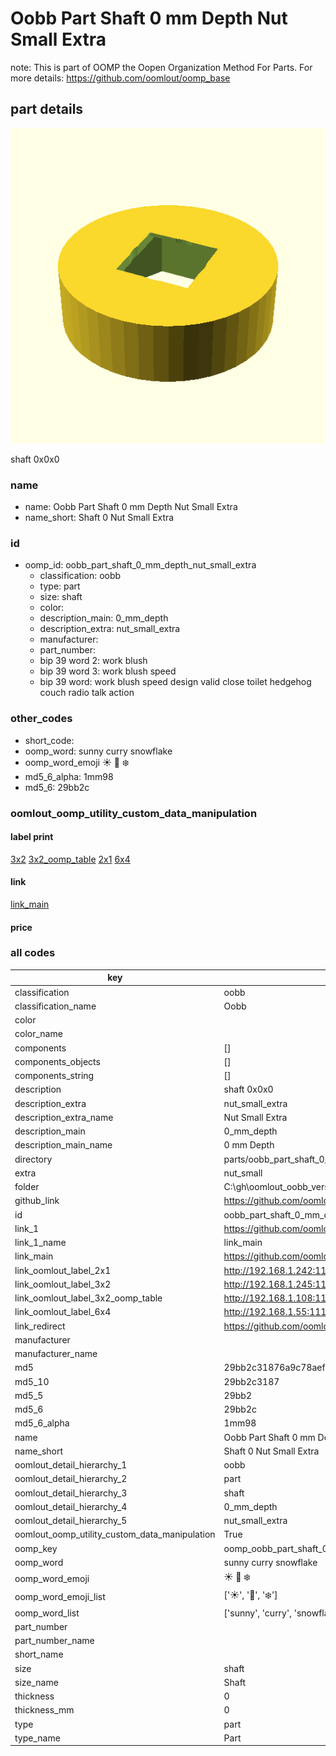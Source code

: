 # Oobb Part Shaft 0 mm Depth Nut Small Extra  

note: This is part of OOMP the Oopen Organization Method For Parts. For more details: https://github.com/oomlout/oomp_base

##  part details
  

[![](3dpr.png)](3dpr.png)

shaft 0x0x0



### name
* name: Oobb Part Shaft 0 mm Depth Nut Small Extra
* name_short: Shaft 0 Nut Small Extra
### id
* oomp_id: oobb_part_shaft_0_mm_depth_nut_small_extra
  * classification: oobb
  * type: part
  * size: shaft
  * color: 
  * description_main: 0_mm_depth
  * description_extra: nut_small_extra
  * manufacturer: 
  * part_number: 
  * bip 39 word 2: work blush
  * bip 39 word 3: work blush speed
  * bip 39 word: work blush speed design valid close toilet hedgehog couch radio talk action

### other_codes
* short_code: 
* oomp_word: sunny curry snowflake
* oomp_word_emoji :sunny: :curry: :snowflake:
* md5_6_alpha: 1mm98
* md5_6: 29bb2c






### oomlout_oomp_utility_custom_data_manipulation
#### label print
[3x2](http://192.168.1.245:1112/?label=oomp%201mm98)
[3x2_oomp_table](http://192.168.1.108:1112/?label=oomp%201mm98)
[2x1](http://192.168.1.242:1112/?label=oomp%201mm98)
[6x4](http://192.168.1.55:1112/?label=oomp%201mm98)    

#### link

[link_main](https://github.com/oomlout/oomlout_oobb_version_4_generated_parts/tree/main/navigation_oomp/oobb/part/shaft/0_mm_depth/nut_small_extra/part)                              

#### price







### all codes 
| key | value |  
| --- | --- |  
| classification | oobb |  
| classification_name | Oobb |  
| color |  |  
| color_name |  |  
| components | [] |  
| components_objects | [] |  
| components_string | [] |  
| description | shaft 0x0x0 |  
| description_extra | nut_small_extra |  
| description_extra_name | Nut Small Extra |  
| description_main | 0_mm_depth |  
| description_main_name | 0 mm Depth |  
| directory | parts/oobb_part_shaft_0_mm_depth_nut_small_extra |  
| extra | nut_small |  
| folder | C:\gh\oomlout_oobb_version_4_generated_parts\parts\oobb_part_shaft_0_mm_depth_nut_small_extra |  
| github_link | https://github.com/oomlout/oomlout_oomp_part_src/tree/main/parts/oobb_part_shaft_0_mm_depth_nut_small_extra |  
| id | oobb_part_shaft_0_mm_depth_nut_small_extra |  
| link_1 | https://github.com/oomlout/oomlout_oobb_version_4_generated_parts/tree/main/navigation_oomp/oobb/part/shaft/0_mm_depth/nut_small_extra/part |  
| link_1_name | link_main |  
| link_main | https://github.com/oomlout/oomlout_oobb_version_4_generated_parts/tree/main/navigation_oomp/oobb/part/shaft/0_mm_depth/nut_small_extra/part |  
| link_oomlout_label_2x1 | http://192.168.1.242:1112/?label=oomp%201mm98 |  
| link_oomlout_label_3x2 | http://192.168.1.245:1112/?label=oomp%201mm98 |  
| link_oomlout_label_3x2_oomp_table | http://192.168.1.108:1112/?label=oomp%201mm98 |  
| link_oomlout_label_6x4 | http://192.168.1.55:1112/?label=oomp%201mm98 |  
| link_redirect | https://github.com/oomlout/oomlout_oobb_version_4_generated_parts/tree/main/parts/oobb_shaft_00_ex_nut_small |  
| manufacturer |  |  
| manufacturer_name |  |  
| md5 | 29bb2c31876a9c78aef863bda20627ec |  
| md5_10 | 29bb2c3187 |  
| md5_5 | 29bb2 |  
| md5_6 | 29bb2c |  
| md5_6_alpha | 1mm98 |  
| name | Oobb Part Shaft 0 mm Depth Nut Small Extra |  
| name_short | Shaft 0 Nut Small Extra |  
| oomlout_detail_hierarchy_1 | oobb |  
| oomlout_detail_hierarchy_2 | part |  
| oomlout_detail_hierarchy_3 | shaft |  
| oomlout_detail_hierarchy_4 | 0_mm_depth |  
| oomlout_detail_hierarchy_5 | nut_small_extra |  
| oomlout_oomp_utility_custom_data_manipulation | True |  
| oomp_key | oomp_oobb_part_shaft_0_mm_depth_nut_small_extra |  
| oomp_word | sunny curry snowflake |  
| oomp_word_emoji | :sunny: :curry: :snowflake: |  
| oomp_word_emoji_list | [':sunny:', ':curry:', ':snowflake:'] |  
| oomp_word_list | ['sunny', 'curry', 'snowflake'] |  
| part_number |  |  
| part_number_name |  |  
| short_name |  |  
| size | shaft |  
| size_name | Shaft |  
| thickness | 0 |  
| thickness_mm | 0 |  
| type | part |  
| type_name | Part |  
